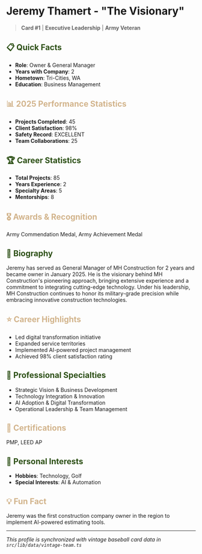 # Jeremy Thamert - "The Visionary"

> **Card #1** | **Executive Leadership** | **Army Veteran**

## <span style="color: #2D5016;">📋 Quick Facts</span>

- **Role**: Owner & General Manager
- **Years with Company**: 2
- **Hometown**: Tri-Cities, WA
- **Education**: Business Management

## <span style="color: #D2B48C;">📊 2025 Performance Statistics</span>

- **Projects Completed**: 45
- **Client Satisfaction**: 98%
- **Safety Record**: EXCELLENT
- **Team Collaborations**: 25

## <span style="color: #2D5016;">🏆 Career Statistics</span>

- **Total Projects**: 85
- **Years Experience**: 2
- **Specialty Areas**: 5
- **Mentorships**: 8

## <span style="color: #D2B48C;">🎖️ Awards & Recognition</span>

Army Commendation Medal, Army Achievement Medal

## <span style="color: #2D5016;">👤 Biography</span>

Jeremy has served as General Manager of MH Construction for 2 years and became owner in January 2025. He is the visionary behind MH Construction's pioneering approach, bringing extensive experience and a commitment to integrating cutting-edge technology. Under his leadership, MH Construction continues to honor its military-grade precision while embracing innovative construction technologies.

## <span style="color: #D2B48C;">⭐ Career Highlights</span>

- Led digital transformation initiative
- Expanded service territories
- Implemented AI-powered project management
- Achieved 98% client satisfaction rating

## <span style="color: #2D5016;">🔧 Professional Specialties</span>

- Strategic Vision & Business Development
- Technology Integration & Innovation
- AI Adoption & Digital Transformation
- Operational Leadership & Team Management

## <span style="color: #D2B48C;">📜 Certifications</span>

PMP, LEED AP

## <span style="color: #2D5016;">🎯 Personal Interests</span>

- **Hobbies**: Technology, Golf
- **Special Interests**: AI & Automation

## <span style="color: #D2B48C;">💡 Fun Fact</span>

Jeremy was the first construction company owner in the region to implement AI-powered estimating tools.

---

*This profile is synchronized with vintage baseball card data in `src/lib/data/vintage-team.ts`*
